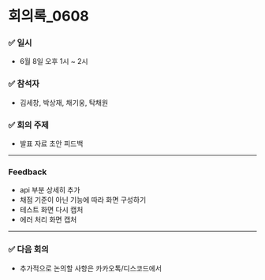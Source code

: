 # 회의록_0608

### ✅ 일시

- 6월 8일 오후 1시 ~ 2시

### ✅ 참석자

- 김세창, 박상재, 채기웅, 탁채원

### ✅ 회의 주제

- 발표 자료 초안 피드백

---

### Feedback

- api 부분 상세히 추가
- 채점 기준이 아닌 기능에 따라 화면 구성하기
- 테스트 화면 다시 캡처
- 에러 처리 화면 캡처

---

### ✅ 다음 회의

- 추가적으로 논의할 사항은 카카오톡/디스코드에서
